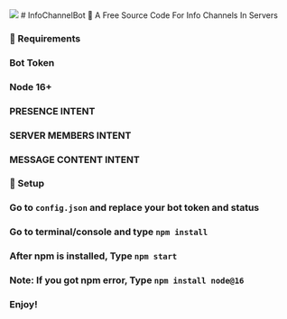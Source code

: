 <img src="https://cdn.discordapp.com/attachments/1070673897126637609/1074718214287798332/image.png">
# InfoChannelBot
🤖 A Free Source Code For Info Channels In Servers

### 🚧 Requirements
### Bot Token
### Node 16+
### PRESENCE INTENT
### SERVER MEMBERS INTENT
### MESSAGE CONTENT INTENT

### 🚁 Setup
### Go to ```config.json``` and replace your bot token and status
### Go to terminal/console and type ```npm install```
### After npm is installed, Type ```npm start```
### Note: If you got npm error, Type ```npm install node@16```

### Enjoy!
